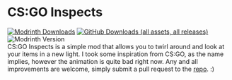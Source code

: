 # CS:GO Inspects
[![Modrinth Downloads](https://img.shields.io/modrinth/dt/EMaWKdSE?style=for-the-badge&logo=modrinth&color=%2300AF5C)](https://modrinth.com/mod/EMaWKdSE) [![GitHub Downloads (all assets, all releases)](https://img.shields.io/github/downloads/maganoos/csgo-inspects/total?style=for-the-badge&logo=github&color=whitesmoke)](https://github.com/maganoos/csgo-inspects) ![Modrinth Version](https://img.shields.io/modrinth/v/EMaWKdSE?style=for-the-badge&logo=semver)<br>
CS:GO Inspects is a simple mod that allows you to twirl around and look at your items in a new light. I took some inspiration from CS:GO, as the name implies, however the animation is quite bad right now.
Any and all improvements are welcome, simply submit a pull request to the [repo](https://github.com/maganoos/csgo-inspects). :)

